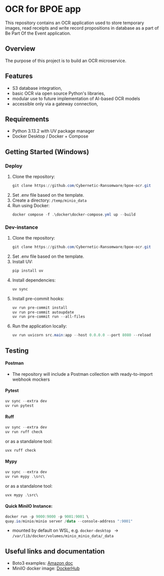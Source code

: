 # OCR for BPOE app
This repository contains an OCR application used to store temporary images, read receipts and write record propositions in database as a part of Be Part Of the Event application.

## Overview
The purpose of this project is to build an OCR microservice.

## Features
- S3 database integration,
- basic OCR via open source Python's libraries,
- modular use to future implementation of AI-based OCR models
- accessible only via a gateway connection,

## Requirements
- Python 3.13.2 with UV package manager
- Docker Desktop / Docker + Compose

## Getting Started (Windows)
### Deploy
1. Clone the repository:
      ```powershell
      git clone https://github.com/Cybernetic-Ransomware/bpoe-ocr.git
      ```
2. Set .env file based on the template.
3. Create a directory: `/temp/minio_data`
4. Run using Docker:
      ```powershell
      docker compose -f .\docker\docker-compose.yml up --build
      ```
### Dev-instance
1. Clone the repository:
      ```powershell
      git clone https://github.com/Cybernetic-Ransomware/bpoe-ocr.git
      ```
2. Set .env file based on the template.
3. Install UV:
      ```powershell
      pip install uv
      ```
4. Install dependencies:
      ```powershell
      uv sync
      ```
5. Install pre-commit hooks:
      ```powershell
      uv run pre-commit install
      uv run pre-commit autoupdate
      uv run pre-commit run --all-files
      ```
6. Run the application locally:
      ```powershell
      uv run uvicorn src.main:app --host 0.0.0.0 --port 8080 --reload
      ```

## Testing
#### Postman
- The repository will include a Postman collection with ready-to-import webhook mockers

#### Pytest
```powershell
uv sync --extra dev
uv run pytest
```

#### Ruff
```powershell
uv sync --extra dev
uv run ruff check
```
or as a standalone tool:
```powershell
uvx ruff check
```

#### Mypy
```powershell
uv sync --extra dev
uv run mypy .\src\
```
or as a standalone tool:
```powershell
uvx mypy .\src\
```

#### Quick MiniIO Instance:
```powershell
docker run -p 9000:9000 -p 9001:9001 \
quay.io/minio/minio server /data --console-address ":9001"
```
- mounted by default on WSL, e.g. `docker-desktop ` -> `/var/lib/docker/volumes/minio_minio_data/_data`


## Useful links and documentation
- Boto3 examples: [Amazon doc](https://boto3.amazonaws.com/v1/documentation/api/latest/guide/s3-examples.html)
- MiniIO docker image: [DockerHub](https://hub.docker.com/r/minio/minio)
